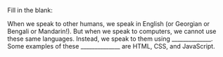 Fill in the blank:

When we speak to other humans, we speak in English (or Georgian or Bengali or Mandarin!). But when we speak to computers, we cannot use these same languages. Instead, we speak to them using ______________. Some examples of these ______________ are HTML, CSS, and JavaScript.
